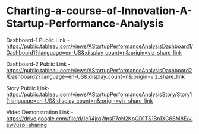 # Charting-a-course-of-Innovation-A-Startup-Performance-Analysis


Dashboard-1 Public Link - https://public.tableau.com/views/AStartupPerformanceAnalysisDashboard1/Dashboard1?:language=en-US&:display_count=n&:origin=viz_share_link

Dashboard-2 Public Link - https://public.tableau.com/views/AStartupPerformanceAnalysisDashboard2/Dashboard2?:language=en-US&:display_count=n&:origin=viz_share_link

Story Public Link- https://public.tableau.com/views/AStartupPerformanceAnalysisStory/Story1?:language=en-US&:display_count=n&:origin=viz_share_link

Video Demonstration Link - https://drive.google.com/file/d/1eR4jrqWpsP7oN2KpQD1TS1Bn1XC6SM8E/view?usp=sharing
